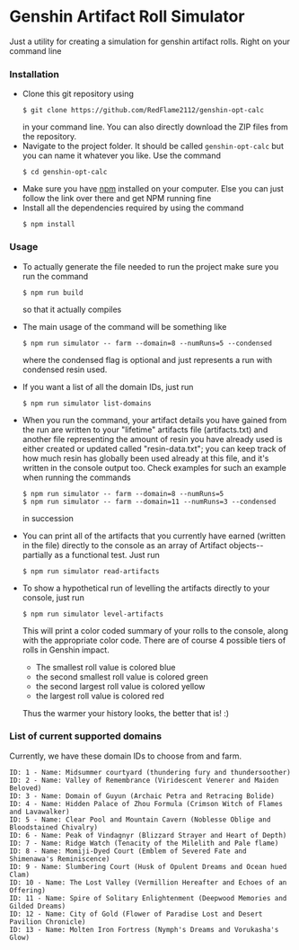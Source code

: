 # Genshin Artifact Roll Simulator

Just a utility for creating a simulation for genshin artifact rolls. Right on your command line

### Installation

- Clone this git repository using 
    ```
    $ git clone https://github.com/RedFlame2112/genshin-opt-calc
    ``` 
    in your command line. You can also directly download the ZIP files from the repository.
- Navigate to the project folder. It should be called `genshin-opt-calc` but you can name it whatever you like. Use the command
    ```
    $ cd genshin-opt-calc
    ```
- Make sure you have [npm](https://www.npmjs.com/) installed on your computer. Else you can just follow the link over there and get NPM running fine
- Install all the dependencies required by using the command
    ```
    $ npm install
    ```
### Usage
- To actually generate the file needed to run the project make sure you run the command 
  ```
  $ npm run build
  ```
  so that it actually compiles
- The main usage of the command will be something like
  ```
  $ npm run simulator -- farm --domain=8 --numRuns=5 --condensed
  ```
  where the condensed flag is optional and just represents a run with condensed resin used.
- If you want a list of all the domain IDs, just run
  ```
  $ npm run simulator list-domains
  ```
- When you run the command, your artifact details you have gained from the run are written to your "lifetime" artifacts file (artifacts.txt) and another file representing the amount of resin you have already used is either created or updated called "resin-data.txt"; you can keep track of how much resin has globally been used already at this file, and it's written in the console output too. Check examples for such an example when running the commands
    ```
    $ npm run simulator -- farm --domain=8 --numRuns=5
    $ npm run simulator -- farm --domain=11 --numRuns=3 --condensed
    ```
    in succession
- You can print all of the artifacts that you currently have earned (written in the file) directly to the console as an array of Artifact objects-- partially as a functional test. Just run
    ```
    $ npm run simulator read-artifacts
    ```
- To show a hypothetical run of levelling the artifacts directly to your console, just run
    ```
    $ npm run simulator level-artifacts
    ```
    This will print a color coded summary of your rolls to the console, along with the appropriate color code. There are of course 4 possible tiers of rolls in Genshin impact.
    - The smallest roll value is colored blue
    - the second smallest roll value is colored green
    - the second largest roll value is colored yellow
    - the largest roll value is colored red

    Thus the warmer your history looks, the better that is! :)

### List of current supported domains
Currently, we have these domain IDs to choose from and farm.
```
ID: 1 - Name: Midsummer courtyard (thundering fury and thundersoother)
ID: 2 - Name: Valley of Remembrance (Viridescent Venerer and Maiden Beloved)
ID: 3 - Name: Domain of Guyun (Archaic Petra and Retracing Bolide)
ID: 4 - Name: Hidden Palace of Zhou Formula (Crimson Witch of Flames and Lavawalker)
ID: 5 - Name: Clear Pool and Mountain Cavern (Noblesse Oblige and Bloodstained Chivalry)
ID: 6 - Name: Peak of Vindagnyr (Blizzard Strayer and Heart of Depth)
ID: 7 - Name: Ridge Watch (Tenacity of the Milelith and Pale flame)
ID: 8 - Name: Momiji-Dyed Court (Emblem of Severed Fate and Shimenawa's Reminiscence)
ID: 9 - Name: Slumbering Court (Husk of Opulent Dreams and Ocean hued Clam)
ID: 10 - Name: The Lost Valley (Vermillion Hereafter and Echoes of an Offering)
ID: 11 - Name: Spire of Solitary Enlightenment (Deepwood Memories and Gilded Dreams)
ID: 12 - Name: City of Gold (Flower of Paradise Lost and Desert Pavilion Chronicle)
ID: 13 - Name: Molten Iron Fortress (Nymph's Dreams and Vorukasha's Glow)
```